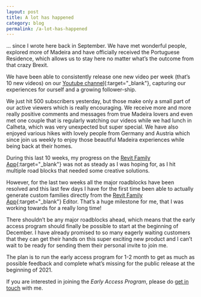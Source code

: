 ```yaml
---
layout: post
title: A lot has happened
category: blog
permalink: /a-lot-has-happened
---
```


... since I wrote here back in September. We have met wonderful people, explored more of Madeira and have officially received the Portuguese Residence, which allows us to stay here no matter what’s the outcome from that crazy Brexit.

We have been able to consistently release one new video per week (that’s 10 new videos) on our [Youtube channel](https://www.youtube.com/lauzaandmichael){:target="_blank"}, capturing our experiences for ourself and a growing follower-ship.

We just hit 500 subscribers yesterday, but those make only a small part of our active viewers which is really encouraging. We receive more and more really positive comments and messages from true Madeira lovers and  even met one couple that is regularly watching our videos while we had lunch in Calheta, which was very unexpected but super special. We have also enjoyed various hikes with lovely people from Germany and Austria which since join us weekly to enjoy those beautiful Madeira experiences while being back at their homes.

During this last 10 weeks, my progress on the [Revit Family App](https://revitfamily.app){:target="_blank"} was not as steady as I was hoping for, as I hit multiple road blocks that needed some creative solutions.

However, for the last two weeks all the major roadblocks have been resolved and this last few days I have for the first time been able to actually generate custom families directly from the [Revit Family App](https://revitfamily.app){:target="_blank"} Editor. That’s a huge milestone for me, that I was working towards for a really long time!

There shouldn’t be any major roadblocks ahead, which means that the early access program should finally be possible to start at the beginning of December. I have already promised to so many eagerly waiting customers that they can get their hands on this super exciting new product and I can’t wait to be ready for sending them their personal invite to join me.

The plan is to run the early access program for 1-2 month to get as much as possible feedback and complete what’s missing for the public release at the beginning of 2021.

If you are interested in joining the *Early Access Program*, please do [get in touch](mailto:michael@revit-content.com) with me.
